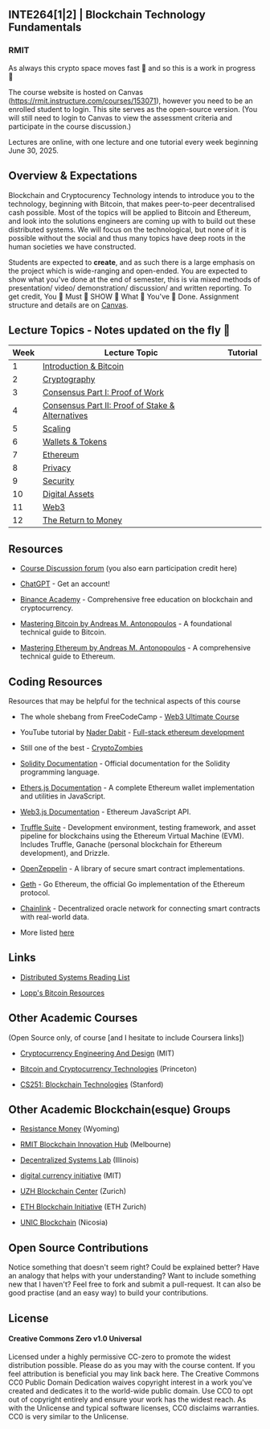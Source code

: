 ## INTE264\[1|2\] | Blockchain Technology Fundamentals

### RMIT

As always this crypto space moves fast :rocket: and so this is a work in progress 🚧

The course website is hosted on Canvas (https://rmit.instructure.com/courses/153071), however you need to be an enrolled student to login. This site serves as the open-source version. (You will still need to login to Canvas to view the assessment criteria and participate in the course discussion.) 

Lectures are online, with one lecture and one tutorial every week beginning June 30, 2025.

## Overview & Expectations

Blockchain and Cryptocurency Technology intends to introduce you to the technology, beginning with Bitcoin, that makes peer-to-peer decentralised cash possible. Most of the topics will be applied to Bitcoin and Ethereum, and look into the solutions engineers are coming up with to build out these distributed systems. We will focus on the technological, but none of it is possible without the social and thus many topics have deep roots in the human societies we have constructed.

Students are expected to **create**, and as such there is a large emphasis on the project which is wide-ranging and open-ended. You are expected to show what you've done at the end of semester, this is via mixed methods of presentation/ video/ demonstration/ discussion/ and written reporting. To get credit, You 👏 Must 👏 SHOW 👏 What 👏 You've 👏 Done. Assignment structure and details are on [Canvas](https://rmit.instructure.com/courses/153071/assignments).

## Lecture Topics - Notes updated on the fly 🏃

 | Week | Lecture Topic | Tutorial |
|------|---------------|----------|
| 1    | [Introduction & Bitcoin](lectures/1-bitcoin.md) |          |
| 2    | [Cryptography](lectures/2-cryptography.md) |          |
| 3    | [Consensus Part I: Proof of Work](lectures/3-consensus-pow.md) |          |
| 4    | [Consensus Part II: Proof of Stake & Alternatives](lectures/4-consensus-pos.md) |          |
| 5    | [Scaling](lectures/5-scaling.md) |          |
| 6    | [Wallets & Tokens](lectures/6-wallets.md) |          |
| 7    | [Ethereum](lectures/7-ethereum.md) |          |
| 8    | [Privacy](lectures/8-privacy.md) |          |
| 9    | [Security](lectures/9-security.md) |          |
| 10   | [Digital Assets](lectures/10-digital-assets.md) |          |
| 11   | [Web3](lectures/11-web3.md) |          |
| 12   | [The Return to Money](lectures/12.md) |          |

## Resources

* [Course Discussion forum](https://rmit.instructure.com/courses/153071/discussion_topics) (you also earn participation credit here)

* [ChatGPT](https://chat.openai.com/auth/login) - Get an account!

* [Binance Academy](https://academy.binance.com/en) - Comprehensive free education on blockchain and cryptocurrency.

* [Mastering Bitcoin by Andreas M. Antonopoulos](https://www.oreilly.com/library/view/mastering-bitcoin/9781491902639/) - A foundational technical guide to Bitcoin.

* [Mastering Ethereum by Andreas M. Antonopoulos](https://www.oreilly.com/library/view/mastering-ethereum/9781491971932/) - A comprehensive technical guide to Ethereum.

## Coding Resources

Resources that may be helpful for the technical aspects of this course

* The whole shebang from FreeCodeCamp - [Web3 Ultimate Course](https://github.com/smartcontractkit/full-blockchain-solidity-course-js)

* YouTube tutorial by [Nader Dabit](https://github.com/dabit3/full-stack-ethereum) - [Full-stack ethereum development](https://www.youtube.com/watchv=a0osIaAOFSE&ab_channel=NaderDabit)

* Still one of the best - [CryptoZombies](https://cryptozombies.io/)

* [Solidity Documentation](https://docs.soliditylang.org/en/latest/) - Official documentation for the Solidity programming language.

* [Ethers.js Documentation](https://docs.ethers.org/v5/) - A complete Ethereum wallet implementation and utilities in JavaScript.

* [Web3.js Documentation](https://web3js.readthedocs.io/en/v1.7.0/) - Ethereum JavaScript API.

* [Truffle Suite](https://trufflesuite.com/) - Development environment, testing framework, and asset pipeline for blockchains using the Ethereum Virtual Machine (EVM). Includes Truffle, Ganache (personal blockchain for Ethereum development), and Drizzle.

* [OpenZeppelin](https://openzeppelin.com/) - A library of secure smart contract implementations.

* [Geth](https://geth.ethereum.org/docs/) - Go Ethereum, the official Go implementation of the Ethereum protocol.

* [Chainlink](https://chain.link/developers) - Decentralized oracle network for connecting smart contracts with real-world data.

* More listed [here](https://github.com/millecodex/COMP726/blob/master/tutorials/remix_1.md#developer-learning-tools--resources)

## Links

* [Distributed Systems Reading List](https://github.com/theanalyst/awesome-distributed-systems)

* [Lopp's Bitcoin Resources](https://www.lopp.net/bitcoin-information.html)

## Other Academic Courses

(Open Source only, of course \[and I hesitate to include Coursera links\])

* [Cryptocurrency Engineering And Design](https://ocw.mit.edu/courses/mas-s62-cryptocurrency-engineering-and-design-spring-2018/) (MIT)

* [Bitcoin and Cryptocurrency Technologies](https://bitcoinbook.cs.princeton.edu/) (Princeton)

* [CS251: Blockchain Technologies](https://cs251.stanford.edu/syllabus.html) (Stanford)

## Other Academic Blockchain(esque) Groups

* [Resistance Money](https://www.resistance.money/) (Wyoming)

* [RMIT Blockchain Innovation Hub](https://rmitblockchain.io/) (Melbourne)

* [Decentralized Systems Lab](https://decentralize.ece.illinois.edu/) (Illinois)

* [digital currency initiative](https://dci.mit.edu/) (MIT)

* [UZH Blockchain Center](https://www.blockchain.uzh.ch/) (Zurich)

* [ETH Blockchain Initiative](https://blockchain.ethz.ch/) (ETH Zurich)

* [UNIC Blockchain](https://www.unic.ac.cy/blockchain/) (Nicosia)

## Open Source Contributions

Notice something that doesn't seem right? Could be explained better? Have an analogy that helps with your understanding? Want to include something new that I haven't? Feel free to fork and submit a pull-request. It can also be good practise (and an easy way) to build your contributions.

## License

#### Creative Commons Zero v1.0 Universal

Licensed under a highly permissive CC-zero to promote the widest distribution possible. Please do as you may with the course content. If you feel attribution is beneficial you may link back here. The Creative Commons CC0 Public Domain Dedication waives copyright interest in a work you've created and dedicates it to the world-wide public domain. Use CC0 to opt out of copyright entirely and ensure your work has the widest reach. As with the Unlicense and typical software licenses, CC0 disclaims warranties. CC0 is very similar to the Unlicense.
